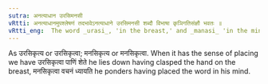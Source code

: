 ```yaml
---
sutra: अनत्याधान उरसिमनसी
vRtti: अनत्याधानमुपश्लेषणं तदभावेऽनत्याधाने उरसिमनसी शब्दौ विभाषा कृञिगतिसंज्ञौ भवतः ॥
vRtti_eng:  The word _urasi_, 'in the breast,' and _manasi_ 'in the mind' are optionally _gati_ when the verb _kri_ follows, provided that they are not used in the sense of 'placing.'
---
```

As उरसिकृत्य or उरसिकृत्वा; मनसिकृत्य or मनसिकृत्वा. When it has the sense of placing we have उरसिकृत्वा पाणिं शेते he lies down having clasped the hand on the breast, मनसिकृत्वा वचनं ध्यायति he ponders having placed the word in his mind.
